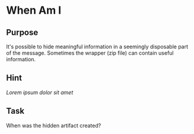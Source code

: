 # When Am I

## Purpose

It's possible to hide meaningful information in a seemingly disposable part of the message. Sometimes the wrapper (zip file) can contain useful information.

## Hint

_Lorem ipsum dolor sit amet_

## Task

When was the hidden artifact created?
